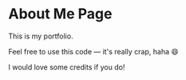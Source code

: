 # About Me Page

This is my portfolio.  

Feel free to use this code — it's really crap, haha 😄

I would love some credits if you do!
